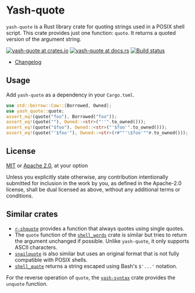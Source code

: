 # Yash-quote

`yash-quote` is a Rust library crate for quoting strings used in a POSIX shell script.
This crate provides just one function: `quote`. It returns a quoted version of the argument string.

[![yash-quote at crates.io](https://img.shields.io/crates/v/yash-quote.svg)](https://crates.io/crates/yash-quote)
[![yash-quote at docs.rs](https://docs.rs/yash-quote/badge.svg)](https://docs.rs/yash-quote)
[![Build status](https://github.com/magicant/yash-rs/actions/workflows/rust.yml/badge.svg)](https://github.com/magicant/yash-rs/actions/workflows/rust.yml)

- [Changelog](CHANGELOG.md)

## Usage

Add `yash-quote` as a dependency in your `Cargo.toml`.

``` rust
use std::borrow::Cow::{Borrowed, Owned};
use yash_quote::quote;
assert_eq!(quote("foo"), Borrowed("foo"));
assert_eq!(quote(""), Owned::<str>("''".to_owned()));
assert_eq!(quote("$foo"), Owned::<str>("'$foo'".to_owned()));
assert_eq!(quote("'$foo'"), Owned::<str>(r#""'\$foo'""#.to_owned()));
```

## License

[MIT](LICENSE-MIT) or [Apache 2.0](LICENSE-Apache), at your option

Unless you explicitly state otherwise, any contribution intentionally submitted
for inclusion in the work by you, as defined in the Apache-2.0 license, shall be
dual licensed as above, without any additional terms or conditions.

## Similar crates

- [`r-shquote`](https://crates.io/crates/r-shquote) provides a function that always quotes using single quotes.
- The `quote` function of the [`shell_words`](https://crates.io/crates/shell-words) crate is similar but tries to return the argument unchanged if possible. Unlike `yash-quote`, it only supports ASCII characters.
- [`snailquote`](https://crates.io/crates/snailquote) is also similar but uses an original format that is not fully compatible with POSIX shells.
- [`shell_quote`](https://crates.io/crates/shell-quote) returns a string escaped using Bash's `$'...'` notation.

For the reverse operation of `quote`, the [`yash-syntax`](../yash-syntax) crate provides the `unquote` function.
